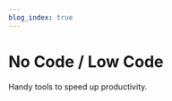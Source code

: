 ```yaml
---
blog_index: true
---
```


# No Code / Low Code

Handy tools to speed up productivity.

<BlogIndex />